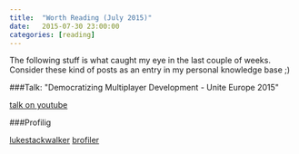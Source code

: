 ```yaml
---
title:  "Worth Reading (July 2015)"
date:   2015-07-30 23:00:00
categories: [reading]
---
```


The following stuff is what caught my eye in the last couple of weeks. Consider these kind of posts as an entry in my personal knowledge base ;)

###Talk: "Democratizing Multiplayer Development - Unite Europe 2015"

[talk on youtube](https://www.youtube.com/watch?v=gZbbYXzyXKk)

###Profilig

[lukestackwalker](http://lukestackwalker.sourceforge.net/)
[brofiler](http://brofiler.com/)
